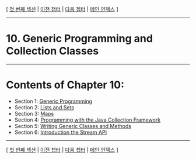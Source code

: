 [ [첫 번째 섹션](../ch10/lesson_10_1.md) | [이전 챕터](../ch9/index.md) | [다음 쳅터](../ch11/index.md) | [메인 인덱스](../index.md) ]

***

# 10. Generic Programming and Collection Classes

***

# Contents of Chapter 10:

*   Section 1: [Generic Programming](lesson_10_1.md)
*   Section 2: [Lists and Sets](lesson_10_2.md)
*   Section 3: [Maps](lesson_10_3.md)
*   Section 4: [Programming with the Java Collection Framework](lesson_10_4.md)
*   Section 5: [Writing Generic Classes and Methods](lesson_10_5.md)
*   Section 6: [Introduction the Stream API](lesson_10_6.md)

***

[ [첫 번째 섹션](../ch10/lesson_10_1.md) | [이전 챕터](../ch9/index.md) | [다음 쳅터](../ch11/index.md) | [메인 인덱스](../index.md) ]